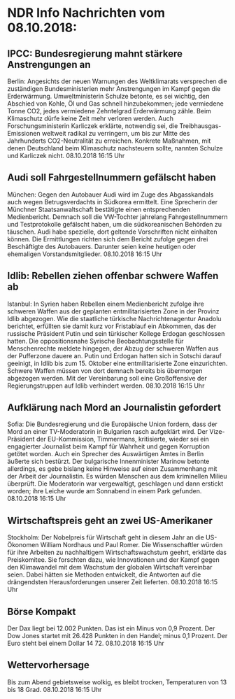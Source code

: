 # NDR Info Nachrichten vom 08.10.2018:


## IPCC: Bundesregierung mahnt stärkere Anstrengungen an
Berlin: Angesichts der neuen Warnungen des Weltklimarats versprechen die zuständigen Bundesministerien mehr Anstrengungen im Kampf gegen die Erderwärmung. Umweltministerin Schulze betonte, es sei wichtig, den Abschied von Kohle, Öl und Gas schnell hinzubekommen; jede vermiedene Tonne CO2, jedes vermiedene Zehntelgrad Erderwärmung zähle. Beim Klimaschutz dürfe keine Zeit mehr verloren werden. Auch Forschungsministerin Karliczek erklärte, notwendig sei, die Treibhausgas-Emissionen weltweit radikal zu verringern, um bis zur Mitte des Jahrhunderts CO2-Neutralität zu erreichen. Konkrete Maßnahmen, mit denen Deutschland beim Klimaschutz nachsteuern sollte, nannten Schulze und Karliczek nicht. 08.10.2018 16:15 Uhr 

## Audi soll Fahrgestellnummern gefälscht haben
München: Gegen den Autobauer Audi wird im Zuge des Abgasskandals auch wegen Betrugsverdachts in Südkorea ermittelt. Eine Sprecherin der Münchner Staatsanwaltschaft bestätigte einen entsprechenden Medienbericht. Demnach soll die VW-Tochter jahrelang Fahrgestellnummern und Testprotokolle gefälscht haben, um die südkoreanischen Behörden zu täuschen. Audi habe spezielle, dort geltende Vorschriften nicht einhalten können. Die Ermittlungen richten sich dem Bericht zufolge gegen drei Beschäftigte des Autobauers. Darunter seien keine heutigen oder ehemaligen Vorstandsmitglieder. 08.10.2018 16:15 Uhr 

## Idlib: Rebellen ziehen offenbar schwere Waffen ab
Istanbul: In Syrien haben Rebellen einem Medienbericht zufolge ihre schweren Waffen aus der geplanten entmilitarisierten Zone in der Provinz Idlib abgezogen. Wie die staatliche türkische Nachrichtenagentur Anadolu berichtet, erfüllten sie damit kurz vor Fristablauf ein Abkommen, das der russische Präsident Putin und sein türkischer Kollege Erdogan geschlossen hatten. Die oppositionsnahe Syrische Beobachtungsstelle für Menschenrechte meldete hingegen, der Abzug der schweren Waffen aus der Pufferzone dauere an. Putin und Erdogan hatten sich in Sotschi darauf geeinigt, in Idlib bis zum 15. Oktober eine entmilitarisierte Zone einzurichten. Schwere Waffen müssen von dort demnach bereits bis übermorgen abgezogen werden. Mit der Vereinbarung soll eine Großoffensive der Regierungstruppen auf Idlib verhindert werden. 08.10.2018 16:15 Uhr 

## Aufklärung nach Mord an Journalistin gefordert
Sofia: Die Bundesregierung und die Europäische Union fordern, dass der Mord an einer TV-Moderatorin in Bulgarien rasch aufgeklärt wird. Der Vize-Präsident der EU-Kommission, Timmermans, kritisierte, wieder sei ein engagierter Journalist beim Kampf für Wahrheit und gegen Korruption getötet worden. Auch ein Sprecher des Auswärtigen Amtes in Berlin äußerte sich bestürzt. Der bulgarische Innenminister Marinow betonte allerdings, es gebe bislang keine Hinweise auf einen Zusammenhang mit der Arbeit der Journalistin. Es würden Menschen aus dem kriminellen Milieu überprüft. Die Moderatorin war vergewaltigt, geschlagen und dann erstickt worden; ihre Leiche wurde am Sonnabend in einem Park gefunden. 08.10.2018 16:15 Uhr 

## Wirtschaftspreis geht an zwei US-Amerikaner
Stockholm: Der Nobelpreis für Wirtschaft geht in diesem Jahr an die US-Ökonomen William Nordhaus und Paul Romer. Die Wissenschaftler würden für ihre Arbeiten zu nachhaltigem Wirtschaftswachstum geehrt, erklärte das Preiskomitee. Sie forschten dazu, wie Innovationen und der Kampf gegen den Klimawandel mit dem Wachstum der globalen Wirtschaft vereinbar seien. Dabei hätten sie Methoden entwickelt, die Antworten auf die drängendsten Herausforderungen unserer Zeit lieferten. 08.10.2018 16:15 Uhr 

## Börse Kompakt
Der Dax liegt bei 12.002 Punkten. Das ist ein  Minus von 0,9 Prozent. Der Dow Jones startet mit 26.428 Punkten in den Handel; minus 0,1 Prozent. Der Euro steht bei einem Dollar 14 72. 08.10.2018 16:15 Uhr 

## Wettervorhersage
Bis zum Abend gebietsweise wolkig, es bleibt trocken, Temperaturen von 13 bis 18 Grad. 08.10.2018 16:15 Uhr 
